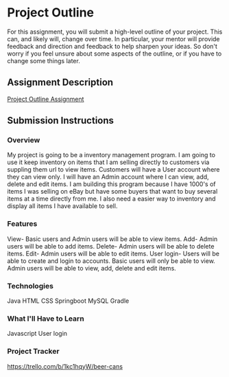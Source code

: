 # Project Outline
For this assignment, you will submit a high-level outline of your project. This can, and likely will, change over time. In particular, your mentor will provide feedback and direction and feedback to help sharpen your ideas. So don't worry if you feel unsure about some aspects of the outline, or if you have to change some things later.

## Assignment Description
[Project Outline Assignment](https://education.launchcode.org/liftoff/assignments/project-outline/)

## Submission Instructions

### Overview
My project is going to be a inventory management program. I am going to use it keep inventory on items that I am selling directly to customers via suppling them url to view items. Customers will have a User account where they can view only. I will have an Admin account where I can view, add, delete and edit items. I am building this program because I have 1000's of items I was selling on eBay but have some buyers that want to buy several items at a time directly from me. I also need a easier way to inventory and display all items I have available to sell.

### Features
View- Basic users and Admin users will be able to view items.
Add- Admin users will be able to add items.
Delete- Admin users will be able to delete items.
Edit- Admin users will be able to edit items.
User login- Users will be able to create and login to accounts. Basic users will only be able to view. Admin users will be able to view, add, delete and edit items.

### Technologies
Java
HTML
CSS
Springboot
MySQL
Gradle

### What I'll Have to Learn
Javascript
User login

### Project Tracker
https://trello.com/b/1kc1hqyW/beer-cans